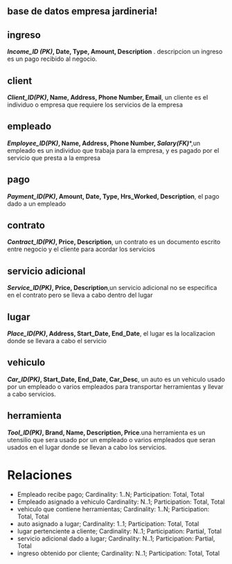 ## base de datos empresa jardineria!
## ingreso
***Income_ID (PK)*, Date, Type, Amount, Description** . descripcion un ingreso es un pago recibido al negocio.
## client
***Client_ID(PK)*, Name, Address, Phone Number, Email**, un cliente es el individuo o empresa que requiere los servicios de la empresa 
## empleado
***Employee_ID(PK)*, Name, Address, Phone Number, *Salary(FK)****,un empleado es un individuo que trabaja para la empresa, y es pagado por el servicio que presta a la empresa
## pago
***Payment_ID(PK)*, Amount, Date, Type, Hrs_Worked, Description**, el pago dado a un empleado
## contrato
***Contract_ID(PK)*, Price, Description**, un contrato es un documento escrito entre negocio y el cliente para acordar los servicios
## servicio adicional
***Service_ID(PK)*, Price, Description**,un servicio adicional no se especifica en el contrato pero se lleva a cabo dentro del lugar
## lugar
***Place_ID(PK)*, Address, Start_Date, End_Date**, el lugar es la localizacion donde se llevara a cabo el servicio

## vehiculo
***Car_ID(PK)*, Start_Date, End_Date, Car_Desc**, un auto es un vehiculo usado por un empleado o varios empleados para transportar herramientas y llevar a cabo servicios.
## herramienta
***Tool_ID(PK)*, Brand, Name, Description, Price**.una herramienta es un utensilio que sera usado por un empleado o  varios empleados que seran usados en el lugar donde se llevan a cabo los servicios.

# Relaciones
* Empleado recibe pago; Cardinality: 1..N; Participation: Total, Total
 * Empleado asignado a vehiculo Cardinality: N..1; Participation: Total, Total 
 * vehiculo que  contiene herramientas; Cardinality: 1..N; Participation: Total, Total
  * auto asignado a lugar; Cardinality: 1..1; Participation: Total, Total 
  * lugar pertenciente a cliente; Cardinality: N..1; Participation: Partial, Total 
  * servicio adicional dado a lugar; Cardinality: N..1; Participation: Partial, Total 
  * ingreso obtenido por cliente; Cardinality: N..1; Participation: Total, Total
